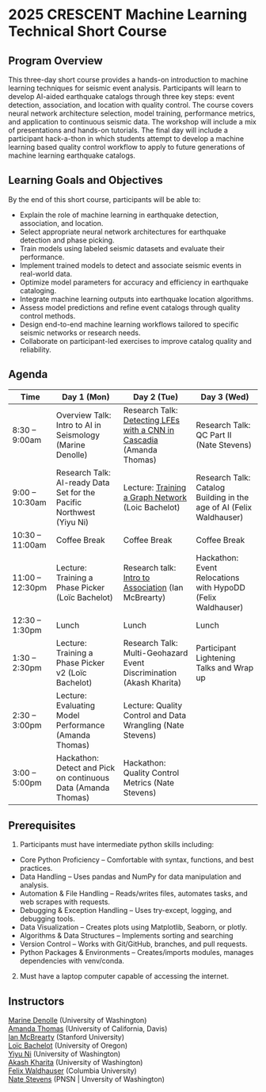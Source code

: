 # 2025 CRESCENT Machine Learning Technical Short Course

## Program Overview
This three-day short course provides a hands-on introduction to machine learning techniques for seismic event analysis. Participants will learn to develop AI-aided earthquake catalogs through three key steps: event detection, association, and location with quality control. The course covers neural network architecture selection, model training, performance metrics, and application to continuous seismic data. The workshop will include a mix of presentations and hands-on tutorials.  The final day will include a participant hack-a-thon in which students attempt to develop a machine learning based quality control workflow to apply to future generations of machine learning earthquake catalogs.

## Learning Goals and Objectives

By the end of this short course, participants will be able to: 

- Explain the role of machine learning in earthquake detection, association, and location. 
- Select appropriate neural network architectures for earthquake detection and phase picking. 
- Train models using labeled seismic datasets and evaluate their performance. 
- Implement trained models to detect and associate seismic events in real-world data. 
- Optimize model parameters for accuracy and efficiency in earthquake cataloging. 
- Integrate machine learning outputs into earthquake location algorithms. 
- Assess model predictions and refine event catalogs through quality control methods. 
- Design end-to-end machine learning workflows tailored to specific seismic networks or research needs. 
- Collaborate on participant-led exercises to improve catalog quality and reliability. 

##  Agenda

| Time             | Day 1 (Mon)                           | Day 2 (Tue)                             | Day 3 (Wed)                              |
|------------------|----------------------------------------|------------------------------------------|-------------------------------------------|
| 8:30 – 9:00am    | Overview Talk: Intro to AI in Seismology (Marine Denolle) | Research Talk: [Detecting LFEs with a CNN in Cascadia](./slides/lfe_cascadia.pdf) (Amanda Thomas)   | Research Talk: QC Part II (Nate Stevens)       |
| 9:00 – 10:30am   | Research Talk: AI-ready Data Set for the Pacific Northwest (Yiyu Ni) | Lecture: [Training a Graph Network](./slides/gnn_introduction.pdf) (Loic Bachelot)            | Research Talk: Catalog Building in the age of AI (Felix Waldhauser)             |
| 10:30 – 11:00am  | Coffee Break                          | Coffee Break | Coffee Break                               |
| 11:00 – 12:30pm  | Lecture: Training a Phase Picker (Loïc Bachelot) |  Research talk: [Intro to Association](./slides/association.pdf) (Ian McBrearty)  | Hackathon: Event Relocations with HypoDD (Felix Waldhauser)      |
| 12:30 – 1:30pm   | Lunch                                 | Lunch   | Lunch                                      |
| 1:30 – 2:30pm    | Lecture: Training a Phase Picker v2 (Loïc Bachelot)                   		| Research Talk: Multi-Geohazard Event Discrimination (Akash Kharita)                | Participant Lightening Talks and Wrap up     |
| 2:30 – 3:00pm    | Lecture: Evaluating Model Performance (Amanda Thomas)                      | Lecture: Quality Control and Data Wrangling (Nate Stevens)                 |                                           |
| 3:00 – 5:00pm    | Hackathon: Detect and Pick on continuous Data (Amanda Thomas)     							| Hackathon: Quality Control Metrics (Nate Stevens)     |                                           |


## Prerequisites  

1. Participants must have intermediate python skills including: 

- Core Python Proficiency – Comfortable with syntax, functions, and best practices. 
- Data Handling – Uses pandas and NumPy for data manipulation and analysis. 
- Automation & File Handling – Reads/writes files, automates tasks, and web scrapes with requests. 
- Debugging & Exception Handling – Uses try-except, logging, and debugging tools. 
- Data Visualization – Creates plots using Matplotlib, Seaborn, or plotly. 
- Algorithms & Data Structures – Implements sorting and searching 
- Version Control – Works with Git/GitHub, branches, and pull requests. 
- Python Packages & Environments – Creates/imports modules, manages dependencies with venv/conda.

2. Must have a laptop computer capable of accessing the internet. 


## Instructors

[Marine Denolle](https://denolle-lab.github.io/) (University of Washington)<br>
[Amanda Thomas](https://amtseismo.github.io/) (University of California, Davis)<br>
[Ian McBrearty](https://www.researchgate.net/profile/Ian-Mcbrearty) (Stanford University)<br>
[Loïc Bachelot](https://loicbachelot.github.io/) (University of Oregon)<br>
[Yiyu Ni](https://niyiyu.github.io/) (University of Washington)<br>
[Akash Kharita](https://sites.google.com/view/akashkharita/home) (University of Washington)<br>
[Felix Waldhauser](https://www.ldeo.columbia.edu/~felixw/) (Columbia University)<br>
[Nate Stevens](https://www.researchgate.net/profile/Nathan-Stevens-3) (PNSN | Unversity of Washington)<br>
